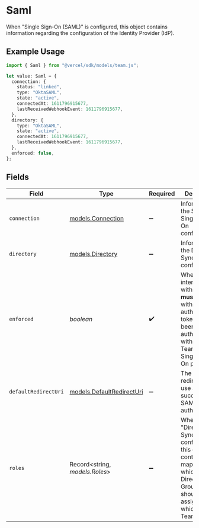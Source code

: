 # Saml

When "Single Sign-On (SAML)" is configured, this object contains information regarding the configuration of the Identity Provider (IdP).

## Example Usage

```typescript
import { Saml } from "@vercel/sdk/models/team.js";

let value: Saml = {
  connection: {
    status: "linked",
    type: "OktaSAML",
    state: "active",
    connectedAt: 1611796915677,
    lastReceivedWebhookEvent: 1611796915677,
  },
  directory: {
    type: "OktaSAML",
    state: "active",
    connectedAt: 1611796915677,
    lastReceivedWebhookEvent: 1611796915677,
  },
  enforced: false,
};
```

## Fields

| Field                                                                                                                                                           | Type                                                                                                                                                            | Required                                                                                                                                                        | Description                                                                                                                                                     |
| --------------------------------------------------------------------------------------------------------------------------------------------------------------- | --------------------------------------------------------------------------------------------------------------------------------------------------------------- | --------------------------------------------------------------------------------------------------------------------------------------------------------------- | --------------------------------------------------------------------------------------------------------------------------------------------------------------- |
| `connection`                                                                                                                                                    | [models.Connection](../models/connection.md)                                                                                                                    | :heavy_minus_sign:                                                                                                                                              | Information for the SAML Single Sign-On configuration.                                                                                                          |
| `directory`                                                                                                                                                     | [models.Directory](../models/directory.md)                                                                                                                      | :heavy_minus_sign:                                                                                                                                              | Information for the Directory Sync configuration.                                                                                                               |
| `enforced`                                                                                                                                                      | *boolean*                                                                                                                                                       | :heavy_check_mark:                                                                                                                                              | When `true`, interactions with the Team **must** be done with an authentication token that has been authenticated with the Team's SAML Single Sign-On provider. |
| `defaultRedirectUri`                                                                                                                                            | [models.DefaultRedirectUri](../models/defaultredirecturi.md)                                                                                                    | :heavy_minus_sign:                                                                                                                                              | The default redirect URI to use after successful SAML authentication.                                                                                           |
| `roles`                                                                                                                                                         | Record<string, *models.Roles*>                                                                                                                                  | :heavy_minus_sign:                                                                                                                                              | When "Directory Sync" is configured, this object contains a mapping of which Directory Group (by ID) should be assigned to which Vercel Team "role".            |